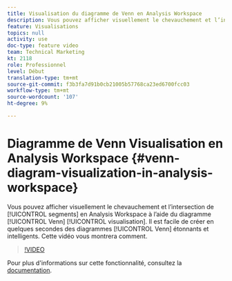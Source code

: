 ```yaml
---
title: Visualisation du diagramme de Venn en Analysis Workspace
description: Vous pouvez afficher visuellement le chevauchement et l’intersection de segments en Analysis Workspace à l’aide de la visualisation du diagramme de Venn. Il est facile de créer des diagrammes de Venn incroyables et intelligents en quelques secondes. Cette vidéo vous montrera comment.
feature: Visualisations
topics: null
activity: use
doc-type: feature video
team: Technical Marketing
kt: 2118
role: Professionnel
level: Début
translation-type: tm+mt
source-git-commit: f3b3fa7d91b0cb21005b57768ca23ed6700fcc03
workflow-type: tm+mt
source-wordcount: '107'
ht-degree: 9%

---
```



#  Diagramme de Venn  Visualisation en Analysis Workspace  {#venn-diagram-visualization-in-analysis-workspace}

Vous pouvez afficher visuellement le chevauchement et l’intersection de [!UICONTROL segments] en Analysis Workspace à l’aide du diagramme [!UICONTROL Venn] [!UICONTROL visualisation]. Il est facile de créer en quelques secondes des diagrammes [!UICONTROL Venn] étonnants et intelligents. Cette vidéo vous montrera comment.

>[!VIDEO](https://video.tv.adobe.com/v/23987/?quality=12)

Pour plus d&#39;informations sur cette fonctionnalité, consultez la [documentation](https://marketing.adobe.com/resources/help/fr_FR/analytics/analysis-workspace/venn.html).
